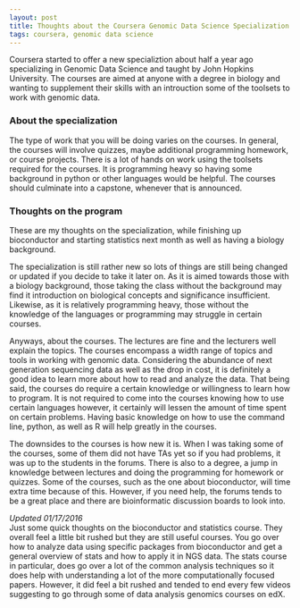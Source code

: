 ```yaml
---
layout: post
title: Thoughts about the Coursera Genomic Data Science Specialization
tags: coursera, genomic data science
---
```


Coursera started to offer a new specializtion about half a year ago specializing in Genomic Data Science and taught by John Hopkins University. The courses are aimed at anyone with a degree in biology and wanting to supplement their skills with an introuction some of the toolsets to work with genomic data. 

### About the specialization
The type of work that you will be doing varies on the courses. In general, the courses will involve quizzes, maybe  additional programming homework, or course projects. There is a lot of hands on work using the toolsets required for the courses. It is programming heavy so having some background in python or other languages would be helpful. The courses should culminate into a capstone, whenever that is announced. 

### Thoughts on the program
These are my thoughts on the specialization, while finishing up bioconductor and starting statistics next month as well as having a biology background.  

The specialization is still rather new so lots of things are still being changed or updated if you decide to take it later on. As it is aimed towards those with a biology background, those taking the class without the background may find it introduction on biological concepts and significance insufficient. Likewise, as it is relatively programming heavy, those without the knowledge of the languages or programming may struggle in certain courses.  

Anyways, about the courses. The lectures are fine and the lecturers well explain the topics. The courses encompass a width range of topics and tools in working with genomic data. Considering the abundance of next generation sequencing data as well as the drop in cost, it is definitely a good idea to learn more about how to read and analyze the data. That being said, the courses do require a certain knowledge or willingness to learn how to program. It is not required to come into the courses knowing how to use certain languages however, it certainly will lessen the amount of time spent on certain problems. Having basic knowledge on how to use the command line, python, as well as R will help greatly in the courses. 

The downsides to the courses is how new it is. When I was taking some of the courses, some of them did not have TAs yet so if you had problems, it was up to the students in the forums. There is also to a degree, a jump in knowledge between lectures and doing the programming for homework or quizzes. Some of the courses, such as the one about bioconductor, will time extra time because of this. However, if you need help, the forums tends to be a great place and there are bioinformatic discussion boards to look into. 

*Updated 01/17/2016*  
Just some quick thoughts on the bioconductor and statistics course. They overall feel a little bit rushed but they are still useful courses. You go over how to analyze data using specific packages from bioconductor and get a general overview of stats and how to apply it in NGS data. The stats course in particular, does go over a lot of the common analysis techniques so it does help with understanding a lot of the more computationally focused papers. However, it did feel a bit rushed and tended to end every few videos suggesting to go through some of data analysis genomics courses on edX. 